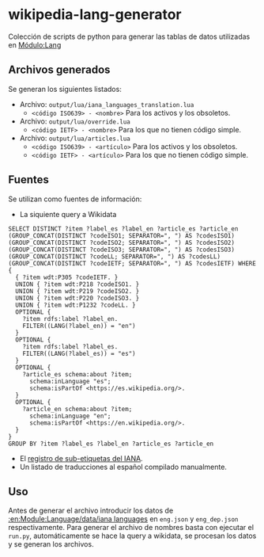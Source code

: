 # wikipedia-lang-generator
Colección de scripts de python para generar las tablas de datos utilizadas en [Módulo:Lang](https://es.wikipedia.org/wiki/Módulo:Lang)
## Archivos generados
Se generan los siguientes listados:
* Archivo: `output/lua/iana_languages_translation.lua`
  * `<código ISO639> - <nombre>` Para los activos y los obsoletos.
* Archivo: `output/lua/override.lua`
  * `<código IETF> - <nombre>` Para los que no tienen código simple.
* Archivo: `output/lua/articles.lua`
  * `<código ISO639> - <artículo>` Para los activos y los obsoletos.
  * `<código IETF> - <artículo>` Para los que no tienen código simple.

## Fuentes
Se utilizan como fuentes de información:
* La siquiente query a Wikidata
```sparql
SELECT DISTINCT ?item ?label_es ?label_en ?article_es ?article_en (GROUP_CONCAT(DISTINCT ?codeISO1; SEPARATOR=", ") AS ?codesISO1) (GROUP_CONCAT(DISTINCT ?codeISO2; SEPARATOR=", ") AS ?codesISO2) (GROUP_CONCAT(DISTINCT ?codeISO3; SEPARATOR=", ") AS ?codesISO3) (GROUP_CONCAT(DISTINCT ?codeLL; SEPARATOR=", ") AS ?codesLL) (GROUP_CONCAT(DISTINCT ?codeIETF; SEPARATOR=", ") AS ?codesIETF) WHERE {
  { ?item wdt:P305 ?codeIETF. }
  UNION { ?item wdt:P218 ?codeISO1. }
  UNION { ?item wdt:P219 ?codeISO2. }
  UNION { ?item wdt:P220 ?codeISO3. }
  UNION { ?item wdt:P1232 ?codeLL. }
  OPTIONAL {
    ?item rdfs:label ?label_en.
    FILTER((LANG(?label_en)) = "en")
  }
  OPTIONAL {
    ?item rdfs:label ?label_es.
    FILTER((LANG(?label_es)) = "es")
  }
  OPTIONAL {
    ?article_es schema:about ?item;
      schema:inLanguage "es";
      schema:isPartOf <https://es.wikipedia.org/>.
  }
  OPTIONAL {
    ?article_en schema:about ?item;
      schema:inLanguage "en";
      schema:isPartOf <https://en.wikipedia.org/>.
  }
}
GROUP BY ?item ?label_es ?label_en ?article_es ?article_en
```
* El [registro de sub-etiquetas del IANA](https://www.iana.org/assignments/language-subtag-registry/language-subtag-registry).
* Un listado de traducciones al español compilado manualmente.
## Uso
Antes de generar el archivo introducir los datos de [:en:Module:Language/data/iana languages](https://en.wikipedia.org/wiki/Module:Language/data/iana_languages) en `eng.json` y `eng_dep.json` respectivamente. 
Para generar el archivo de nombres basta con ejecutar el `run.py`, automáticamente se hace la query a wikidata, se procesan los datos y se generan los archivos.
